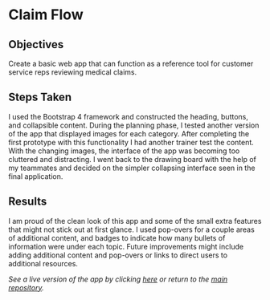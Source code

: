 # Claim Flow

## Objectives
Create a basic web app that can function as a reference tool for customer service reps reviewing medical claims.

## Steps Taken
I used the Bootstrap 4 framework and constructed the heading, buttons, and collapsible content. During the planning phase, I tested another version of the app that displayed images for each category. After completing the first prototype with this functionality I had another trainer test the content. With the changing images, the interface of the app was becoming too cluttered and distracting. I went back to the drawing board with the help of my teammates and decided on the simpler collapsing interface seen in the final application.

## Results
I am proud of the clean look of this app and some of the small extra features that might not stick out at first glance. I used pop-overs for a couple areas of additional content, and badges to indicate how many bullets of information were under each topic. Future improvements might include adding additional content and pop-overs or links to direct users to additional resources.
  
*See a live version of the app by clicking [here](https://filedn.com/lWYjvlpRciYBP9xzzyqgShB/customer_service_tools/claim_flow/index.html) or return to the [main repository](https://github.com/jhunschejones/Customer-Service-Tools).*
